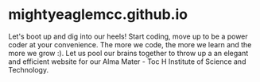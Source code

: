 # mightyeaglemcc.github.io
Let's boot up and dig into our heels! Start coding, move up to be a power coder at your convenience. The more we code, the more we learn and the more we grow :).
Let us pool our brains together to throw up a an elegant and efficient website for our Alma Mater - Toc H Institute of Science and Technology.
